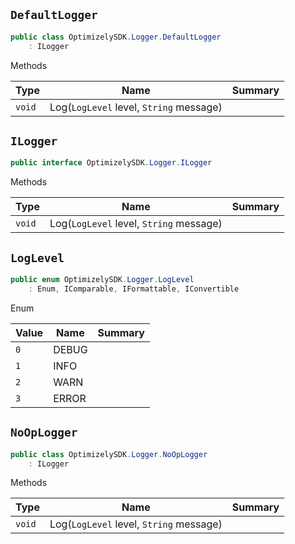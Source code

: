 ## `DefaultLogger`

```csharp
public class OptimizelySDK.Logger.DefaultLogger
    : ILogger

```

Methods

| Type | Name | Summary | 
| --- | --- | --- | 
| `void` | Log(`LogLevel` level, `String` message) |  | 


## `ILogger`

```csharp
public interface OptimizelySDK.Logger.ILogger

```

Methods

| Type | Name | Summary | 
| --- | --- | --- | 
| `void` | Log(`LogLevel` level, `String` message) |  | 


## `LogLevel`

```csharp
public enum OptimizelySDK.Logger.LogLevel
    : Enum, IComparable, IFormattable, IConvertible

```

Enum

| Value | Name | Summary | 
| --- | --- | --- | 
| `0` | DEBUG |  | 
| `1` | INFO |  | 
| `2` | WARN |  | 
| `3` | ERROR |  | 


## `NoOpLogger`

```csharp
public class OptimizelySDK.Logger.NoOpLogger
    : ILogger

```

Methods

| Type | Name | Summary | 
| --- | --- | --- | 
| `void` | Log(`LogLevel` level, `String` message) |  | 


